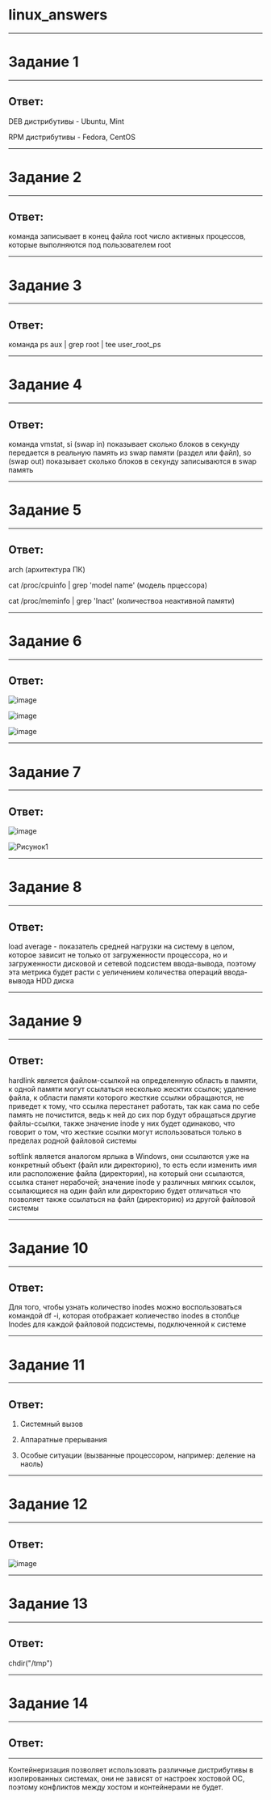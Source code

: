 # linux_answers

---
# Задание 1
---

## Ответ:

DEB дистрибутивы - Ubuntu, Mint  

RPM дистрибутивы - Fedora, CentOS

---
# Задание 2
---
## Ответ:

команда записывает в конец файла root число активных процессов, которые выполняются под пользователем root

---
# Задание 3
---
## Ответ:

команда ps aux | grep root | tee user_root_ps

---
# Задание 4
---
## Ответ:

команда vmstat, si (swap in) показывает сколько блоков в секунду передается в реальную память из swap памяти (раздел или файл), so (swap out) показывает сколько блоков в секунду записываются в swap память

---
# Задание 5
---
## Ответ:  

arch (архитектура ПК)

cat /proc/cpuinfo | grep 'model name' (модель прцессора)

cat /proc/meminfo | grep 'Inact' (количествоа неактивной памяти)

---
# Задание 6
---
## Ответ:

![image](https://user-images.githubusercontent.com/92544990/167254727-df60124d-10f2-45a6-a355-1067455d2132.png)

![image](https://user-images.githubusercontent.com/92544990/167255032-928dd603-0608-4a50-afa3-5578ec3e1a50.png)

![image](https://user-images.githubusercontent.com/92544990/167255038-712dea4d-9aac-4e52-be9f-cdd1f6e0601d.png)


---
# Задание 7
---
## Ответ:

![image](https://user-images.githubusercontent.com/92544990/167257541-f8a880aa-2325-49e3-a788-aaef43eab276.png)

![Рисунок1](https://user-images.githubusercontent.com/92544990/167258036-aaccdf7c-9046-4274-8d91-b99c3c5bbca0.png)

---
# Задание 8
---
## Ответ:

load average - показатель средней нагрузки на систему в целом, которое зависит не только от загруженности процессора, но и загруженности дисковой и сетевой подсистем ввода-вывода, поэтому эта метрика будет расти с уеличением количества операций ввода-вывода HDD диска

---
# Задание 9
---
## Ответ: 

hardlink является файлом-ссылкой на определенную область в памяти,  к одной памяти могут ссылаться несколько жесктих ссылок; удаление файла, к области памяти которого жесткие ссылки обращаются, не приведет к тому, что ссылка перестанет работать, так как сама по себе память не почистится, ведь к ней до сих пор будут обращаться другие файлы-ссылки, также значение inode у них будет одинаково, что говорит о том, что жесткие ссылки могут использоваться только в пределах родной файловой системы

softlink является аналогом ярлыка в Windows, они ссылаются уже на конкретный объект (файл или директорию), то есть если изменить имя или расположение файла (директории), на который они ссылаются, ссылка станет нерабочей; значение inode у различных мягких ссылок, ссылающиеся на один файл или директорию будет отличаться что позволяет также ссылаться на файл (директорию) из другой файловой системы

---
# Задание 10
---
## Ответ:

Для того, чтобы узнать количество inodes можно воспользоваться командой df -i, которая отображает колиечество inodes в столбце Inodes для каждой файловой подсистемы, подключенной к системе

---
# Задание 11
---
## Ответ:

1) Системный вызов

2) Аппаратные прерывания

3) Особые ситуации (вызванные процессором, например: деление на наоль)

---
# Задание 12
---
## Ответ:

![image](https://user-images.githubusercontent.com/92544990/167254571-924dc9c5-9925-4bdd-b425-3ca61dd58b28.png)

---
# Задание 13
---
## Ответ:

chdir("/tmp")

---
# Задание 14
---
## Ответ:
---

Контейнеризация позволяет использовать различные дистрибутивы в изолированных системах, они не зависят от настроек хостовой ОС, поэтому конфликтов между хостом и контейнерами не будет. 


